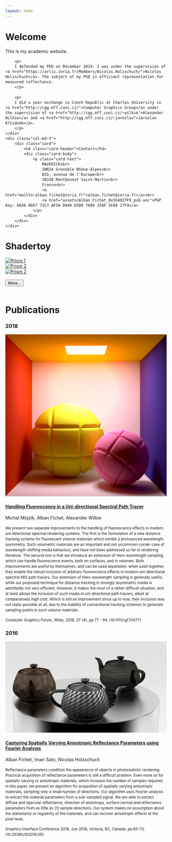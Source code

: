 ```yaml
---
layout: home
---
```

<h1 class="display-1">Welcome</h1>

<div class="row align-items-center">
    <div class="col-md-7">
        <p>
        This is my academic website.
        </p>

        <p>
        I defended my PhD on December 2019. I was under the supervision of <a href="https://artis.inria.fr/Members/Nicolas.Holzschuch/">Nicolas Holzschuch</a>. The subject of my PhD is efficient representation for measured reflectance.
        </p>

        <p>
        I did a year exchange in Czech Republic at Charles University in <a href="http://cgg.mff.cuni.cz/">Computer Graphics Group</a> under the supervision of <a href="http://cgg.mff.cuni.cz/~wilkie">Alexander Wilkie</a> and <a href="http://cgg.mff.cuni.cz/~jaroslav">Jaroslav Křivánek</a>. 
        </p>
    </div>
    <div class="col-md-5">
        <div class="card">
            <h4 class="card-header">Contact</h4>
            <div class="card-body">
                <p class="card-text">
                    MAVERICK<br>
                    INRIA Grenoble Rhône-Alpes<br>
                    655, avenue de l’Europe<br>
                    38330 Montbonnot Saint-Martin<br>
                    France<br>
                    <a href="mailto:alban.fichet@inria.fr">alban.fichet@inria.fr</a><br>
                    <a href="assets/Alban_Fichet_0x5FA927F9_pub.asc">PGP Key: 6836 06E7 73C3 AF5A D048 D5D0 7049 35AF 5FA9 27F9</a>
                </p>
            </div>
        </div>
    </div>
</div>

Shadertoy
=========
<div class="row">
    <div class="col-sm">
        <a href="https://www.shadertoy.com/view/WtlSWM"><img src="../images/shadertoy/WtlSWM.jpg" class="img-thumbnail rounded mx-auto d-block" alt="Prism 1"></a>
    </div>
    <div class="col-sm">
        <a href="https://www.shadertoy.com/view/wlSXz3"><img src="../images/shadertoy/wlSXz3.jpg" class="img-thumbnail rounded mx-auto d-block" alt="Prism 2"></a>
    </div>
    <div class="col-sm">
        <a href="https://www.shadertoy.com/view/3ljXDd"><img src="../images/shadertoy/3ljXDd.jpg" class="img-thumbnail rounded mx-auto d-block" alt="Prism 2"></a>
    </div>
</div>
<br>
<div class="text-right">
<a href="shadertoy"><button class="btn btn-outline-primary">More...</button></a>
</div>
<br>

Publications
============
<div class="card">
    <h3 class="card-header">2018</h3>
    <div class="container h-100">
        <div class="row no-gutters align-items-center h-100">
            <div class="col-md-2 mx-auto">
                <img src="images/18_teaser_fluo.png" class="card-img img-thumbnail" alt="teaser">
            </div>
            <div class="col-md-10">
                <div class="card-body">
                    <h4 class="card-title"><a href="https://hal.inria.fr/hal-01818826">Handling Fluorescence in a Uni-directional Spectral Path Tracer</a></h4>
                    <p class="card-text">Michal Mojzík, Alban Fichet, Alexander Wilkie</p>
                    <p class="card-text"><small>We present two separate improvements to the handling of fluorescence effects in modern uni-directional spectral rendering systems. The first is the formulation of a new distance tracking scheme for fluorescent volume materials which exhibit a pronounced wavelength asymmetry. Such volumetric materials are an important and not uncommon corner case of wavelength-shifting media behaviour, and have not been addressed so far in rendering literature. The second one is that we introduce an extension of Hero wavelength sampling which can handle fluorescence events, both on surfaces, and in volumes. Both improvements are useful by themselves, and can be used separately: when used together, they enable the robust inclusion of arbitrary fluorescence effects in modern uni-directional spectral MIS path tracers. Our extension of Hero wavelength sampling is generally useful, while our proposed technique for distance tracking in strongly asymmetric media is admittedly not very efficient. However, it makes the most of a rather difficult situation, and at least allows the inclusion of such media in uni-directional path tracers, albeit at comparatively high cost. Which is still an improvement since up to now, their inclusion was not really possible at all, due to the inability of conventional tracking schemes to generate sampling points in such volume materials.</small></p>
                    <p class="card-text"><small class="text-muted">Computer Graphics Forum, Wiley, 2018, 37 (4), pp.77 - 94. ⟨10.1111/cgf.13477⟩</small></p>
                </div>
            </div>
        </div>
    </div>
</div>

<div class="card">
    <h3 class="card-header">2016</h3>
    <div class="container h-100">
        <div class="row no-gutters align-items-center h-100">
            <div class="col-md-2 mx-auto">
                <img src="images/16_teaser.jpg" class="card-img img-thumbnail" alt="teaser">
            </div>
            <div class="col-md-10">
                <div class="card-body">
                    <h4 class="card-title"><a href="https://hal.inria.fr/hal-01302120v2">Capturing Spatially Varying Anisotropic Reflectance Parameters using Fourier Analysis</a></h4>
                    <p class="card-text">Alban Fichet, Imari Sato, Nicolas Holzschuch</p>
                    <p class="card-text"><small>Reflectance parameters condition the appearance of objects in photorealistic rendering. Practical acquisition of reflectance parameters is still a difficult problem. Even more so for spatially varying or anisotropic materials, which increase the number of samples required. In this paper, we present an algorithm for acquisition of spatially varying anisotropic materials, sampling only a small number of directions. Our algorithm uses Fourier analysis to extract the material parameters from a sub-sampled signal. We are able to extract diffuse and specular reflectance, direction of anisotropy, surface normal and reflectance parameters from as little as 20 sample directions. Our system makes no assumption about the stationarity or regularity of the materials, and can recover anisotropic effects at the pixel level.</small></p>
                    <p class="card-text"><small class="text-muted">Graphics Interface Conference 2016, Jun 2016, Victoria, BC, Canada. pp.65-73, ⟨10.20380/GI2016.09⟩</small></p>
                </div>
            </div>
        </div>
    </div>
</div>



